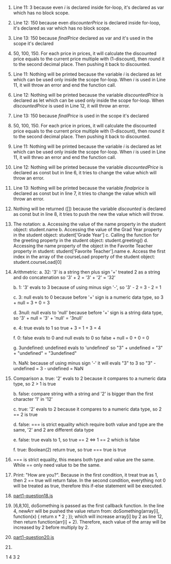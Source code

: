 1. Line 11: 3 because even *i* is declared inside for-loop, it's declared as var which has no block scope.
2. Line 12: 150 because even *discounterPrice* is declared inside for-loop, it's declared as var which has no block scope.
3. Line 13: 150 because *finalPrice* declared as var and it's used in the scope it's declared
4. 50, 100, 150. For each price in prices, it will calculate the discounted price equals to the current price multiple with (1-discount), then round it to the second decimal place. Then pushing it back to discounted.
5. Line 11: Nothing will be printed because the variable *i* is declared as let which can be used only inside the scope for-loop. When *i* is used in Line 11, it will throw an error and end the function call.
6. Line 12: Nothing will be printed because the variable *discountedPrice* is declared as let which can be used only inside the scope for-loop. When *discountedPrice* is used in Line 12, it will throw an error.
7. Line 13: 150 because *finalPrice* is used in the scope it's declared
8. 50, 100, 150. For each price in prices, it will calculate the discounted price equals to the current price multiple with (1-discount), then round it to the second decimal place. Then pushing it back to discounted.
9. Line 11: Nothing will be printed because the variable *i* is declared as let which can be used only inside the scope for-loop. When *i* is used in Line 11, it will thrwo an error and end the function call.
10. Line 12: Nothing will be printed because the variable *discountedPrice* is declared as const but in line 6, it tries to change the value which will throw an error.
11. Line 13: Nothing will be printed because the variable *finalprice* is declared as const but in line 7, it tries to change the value which will throw an error.
12. Nothing will be returned ([]) because the variable *discounted* is declared as const but in line 8, it tries to push the new the value which will throw.
13. The notation:
    a. Accessing the value of the name property in the student object: student.name
    b. Accessing the value of the Grad Year property in the student object: student['Grade Year']
    c. Calling the function for the greeting property in the student object: student.greeting()
    d. Accessing the name property of the object in the Favorite Teacher property in student: student['Favorite Teacher'].name
    e. Access the first index in the array of the courseLoad property of the student object: student.courseLoad[0]
14. Arithmetric:
    a. 32: '3' is a string then plus sign '+' treated 2 as a string and do concatenation so '3' + 2 = '3' + '2' = '32'

    b. 1: '3' evals to 3 because of using minus sign '-', so '3' - 2 = 3 - 2 = 1

    c. 3: null evals to 0 because before '+' sign is a numeric data type, so 3 + null = 3 + 0 = 3

    d. 3null: null evals to 'null' because before '+' sign is a string data type, so '3' + null = '3' + 'null' = '3null'

    e. 4: true evals to 1 so true + 3 = 1 + 3 = 4

    f. 0: false evals to 0 and null evals to 0 so false + null = 0 + 0 = 0

    g. 3undefined: undefined evals to 'undefined' so "3" + undefined = "3" + "undefined" = "3undefined"

    h. NaN: because of using minus sign '-' it will evals "3" to 3 so "3" - undefined = 3 - undefined = NaN
15. Comparison
    a. true: '2' evals to 2 because it compares to a numeric data type, so 2 > 1 is true

    b. false: compare string with a string and '2' is bigger than the first character '1' in '12'

    c. true: '2' evals to 2 because it compares to a numeric data type, so 2 == 2 is true

    d. false: === is strict equality which require both value and type are the same, '2' and 2 are different data type

    e. false: true evals to 1, so true == 2 <=> 1 == 2 which is false
    
    f. true: Boolean(2) return true, so true === true is true
16. === is strict equality, this means both type and value are the same. While == only need value to be the same.
17. Print: "How are you?". Because in the first condition, it treat true as 1, then 2 == true will return false. In the second condition, everything not 0 will be treated as true, therefore this if-else statement will be executed.
18. [part1-question18.js](part1-question18.js)
19. [6,8,10], doSomething is passed as the first callback function. In the line 4, newArr will be pushed the value return from: 
    doSomething(array[i], function(x) {
        return x * 2 ;
    });
    which will increase array[i] by 2 as line 12, then return function(arr[i] + 2).
    Therefore, each value of the array will be increased by 2 before multiply by 2.
20. [part1-question20.js](part1-question20.js)
21. 
1
4
3
2
